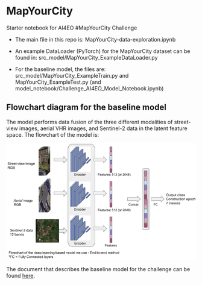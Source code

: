 # MapYourCity
Starter notebook for AI4EO #MapYourCity Challenge

 - The main file in this repo is: MapYourCity-data-exploration.ipynb

 - An example DataLoader (PyTorch) for the MapYourCity dataset can be found in: src_model/MapYourCity_ExampleDataLoader.py

 - For the baseline model, the files are: src_model/MapYourCity_ExampleTrain.py and MapYourCity_ExampleTest.py (and model_notebook/Challenge_AI4EO_Model_Notebook.ipynb)

## Flowchart diagram for the baseline model

The model performs data fusion of the three different modalities of street-view images, aerial VHR images, and Sentinel-2 data in the latent feature space. The flowchart of the model is:

![plot](./Figures/DiagramFlowchart.png)

The document that describes the baseline model for the challenge can be found [here](https://drive.google.com/file/d/1Rw5-fT5R5xidgWYN8WvKH7o6o5RsCpuP/view?usp=sharing).

